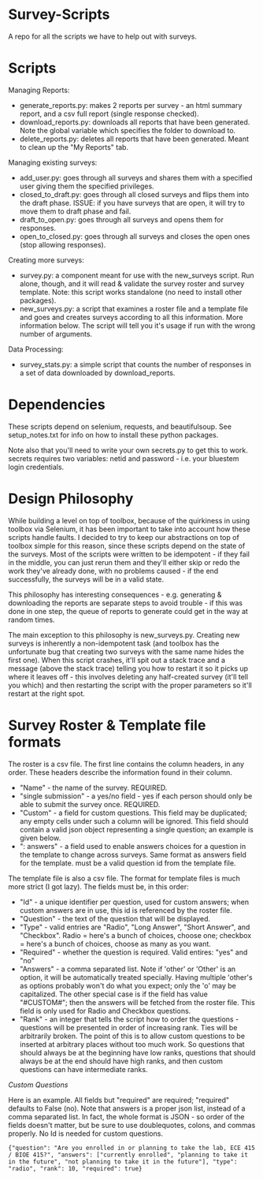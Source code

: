Survey-Scripts
==============

A repo for all the scripts we have to help out with surveys.

Scripts
=======

Managing Reports:

* generate_reports.py: makes 2 reports per survey - an html summary report, and a csv full report (single response checked).
* download_reports.py: downloads all reports that have been generated.  Note the global variable which specifies the folder to download to.
* delete_reports.py: deletes all reports that have been generated.  Meant to clean up the "My Reports" tab.

Managing existing surveys:

* add_user.py: goes through all surveys and shares them with a specified user giving them the specified privileges.
* closed_to_draft.py: goes through all closed surveys and flips them into the draft phase.  ISSUE: if you have surveys that are open, it will try to move them to draft phase and fail.
* draft_to_open.py: goes through all surveys and opens them for responses.
* open_to_closed.py: goes through all surveys and closes the open ones (stop allowing responses).

Creating more surveys:

* survey.py: a component meant for use with the new_surveys script.  Run alone, though, and it will read & validate the survey roster and survey template.  Note: this script works standalone (no need to install other packages).
* new_surveys.py: a script that examines a roster file and a template file and goes and creates surveys according to all this information.  More information below.  The script will tell you it's usage if run with the wrong number of arguments.

Data Processing:

* survey_stats.py: a simple script that counts the number of responses in a set of data downloaded by download_reports.

Dependencies
============

These scripts depend on selenium, requests, and beautifulsoup.  See setup_notes.txt for info on how to install these python packages.

Note also that you'll need to write your own secrets.py to get this to work.  secrets requires two variables: netid and password - i.e. your bluestem login credentials.

Design Philosophy
===============

While building a level on top of toolbox, because of the quirkiness in using toolbox via Selenium, it has been important to take into account how these scripts handle faults.  I decided to try to keep our abstractions on top of toolbox simple for this reason, since these scripts depend on the state of the surveys.  Most of the scripts were written to be idempotent - if they fail in the middle, you can just rerun them and they'll either skip or redo the work they've already done, with no problems caused - if the end successfully, the surveys will be in a valid state.

This philosophy has interesting consequences - e.g. generating & downloading the reports are separate steps to avoid trouble - if this was done in one step, the queue of reports to generate could get in the way at random times.

The main exception to this philosophy is new_surveys.py.  Creating new surveys is inherently a non-idempotent task (and toolbox has the unfortunate bug that creating two surveys with the same name hides the first one).  When this script crashes, it'll spit out a stack trace and a message (above the stack trace) telling you how to restart it so it picks up where it leaves off - this involves deleting any half-created survey (it'll tell you which) and then restarting the script with the proper parameters so it'll restart at the right spot.

Survey Roster & Template file formats
==============================

The roster is a csv file.  The first line contains the column headers, in any order.  These headers describe the information found in their column.

* "Name" - the name of the survey.  REQUIRED.
* "single submission" - a yes/no field - yes if each person should only be able to submit the survey once.  REQUIRED.
* "Custom" - a field for custom questions.  This field may be duplicated; any empty cells under such a column will be ignored.  This field should contain a valid json object representing a single question; an example is given below.
* "<question id>: answers" - a field used to enable answers choices for a question in the template to change across surveys.  Same format as answers field for the template.  <question id> must be a valid question id from the template file.

The template file is also a csv file.  The format for template files is much more strict (I got lazy).  The fields must be, in this order:

* "Id" - a unique identifier per question, used for custom answers; when custom answers are in use, this id is referenced by the roster file.
* "Question" - the text of the question that will be displayed.
* "Type" - valid entries are "Radio", "Long Answer", "Short Answer", and "Checkbox".  Radio = here's a bunch of choices, choose one; checkbox = here's a bunch of choices, choose as many as you want.
* "Required" - whether the question is required.  Valid entires: "yes" and "no"
* "Answers" - a comma separated list.  Note if 'other' or 'Other' is an option, it will be automatically treated specially.  Having multiple 'other's as options probably won't do what you expect; only the 'o' may be capitalized.  The other special case is if the field has value "#CUSTOM#"; then the answers will be fetched from the roster file.  This field is only used for Radio and Checkbox questions.
* "Rank" - an integer that tells the script how to order the questions - questions will be presented in order of increasing rank.  Ties will be arbitrarily broken.  The point of this is to allow custom questions to be inserted at arbitrary places without too much work.  So questions that should always be at the beginning have low ranks, questions that should always be at the end should have high ranks, and then custom questions can have intermediate ranks.


*Custom Questions*

Here is an example.  All fields but "required" are required; "required" defaults to False (no).  Note that answers is a proper json list, instead of a comma separated list.  In fact, the whole format is JSON - so order of the fields doesn't matter, but be sure to use doublequotes, colons, and commas properly.  No Id is needed for custom questions.

````
{"question": "Are you enrolled in or planning to take the lab, ECE 415 / BIOE 415?", "answers": ["currently enrolled", "planning to take it in the future", "not planning to take it in the future"], "type": "radio", "rank": 10, "required": true}
````
